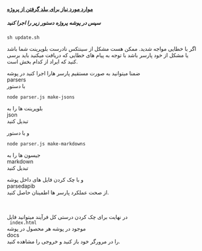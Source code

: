 #### [  موارد مورد نیاز برای بیلد گرفتن از پروژه](https://github.com/slatedocs/slate/wiki/Using-Slate-Natively)

##### سپس در پوشه پروژه دستور زیر را اجرا کنید
```shell
sh update.sh
```

اگر با خطایی مواجه شدید. ممکن هست مشکل از سینتکس نادرست بلوپرینت شما باشد یا مشکل از خود پارسر باشد
با توجه به پیام های خطایی که دریافت میکنید باید برسی کنید که ایراد از کدام بخش است.


ضمنا
میتوانید به صورت مستقیم پارسر هارا اجرا کنید
در پوشه 
\
parsers
\
با دستور 
```shell
node parser.js make-jsons
```
بلوپرینت ها را به 
\
json
\
تبدیل کنید

و با دستور
```shell
node parser.js make-markdowns
```
جیسون ها را به 
\
markdown
\
تبدیل کنید

و با چک کردن فایل های داخل پوشه 
\
parsedapib
\
از صحت عملکرد پارسر ها اطمینان حاصل کنید.


\
\
در نهایت برای چک کردن درستی کل فرآیند میتوانید 
فایل
\
<code>
index.html
</code>
\
موجود در پوشه هر محصول در پوشه
\
docs
\
را در مرورگر خود باز کنید و خروجی را مشاهده کنید.
